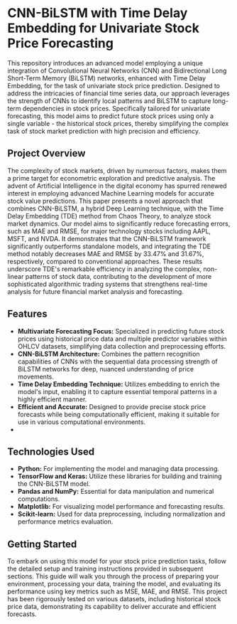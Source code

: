 # CNN-BiLSTM with Time Delay Embedding for Univariate Stock Price Forecasting

This repository introduces an advanced model employing a unique integration of Convolutional Neural Networks (CNN) and Bidirectional Long Short-Term Memory (BiLSTM) networks, enhanced with Time Delay Embedding, for the task of univariate stock price prediction. Designed to address the intricacies of financial time series data, our approach leverages the strength of CNNs to identify local patterns and BiLSTM to capture long-term dependencies in stock prices. Specifically tailored for univariate forecasting, this model aims to predict future stock prices using only a single variable - the historical stock prices, thereby simplifying the complex task of stock market prediction with high precision and efficiency.

## Project Overview

The complexity of stock markets, driven by numerous factors, makes them a prime target for econometric exploration and predictive analysis. The advent of Artificial Intelligence in the digital economy has spurred renewed interest in employing advanced Machine Learning models for accurate stock value predictions. This paper presents a novel approach that combines CNN-BiLSTM, a hybrid Deep Learning technique, with the Time Delay Embedding (TDE) method from Chaos Theory, to analyze stock market dynamics. Our model aims to significantly reduce forecasting errors, such as MAE and RMSE, for major technology stocks including AAPL, MSFT, and NVDA. It demonstrates that the CNN-BiLSTM framework significantly outperforms standalone models, and integrating the TDE method notably decreases MAE and RMSE by 33.47% and 31.67%, respectively, compared to conventional approaches. These results underscore TDE's remarkable efficiency in analyzing the complex, non-linear patterns of stock data, contributing to the development of more sophisticated algorithmic trading systems that  strengthens real-time analysis for future financial market analysis and forecasting.

## Features

- **Multivariate Forecasting Focus:** Specialized in predicting future stock prices using historical price data and multiple predictor variables within OHLCV datasets, simplifying data collection and preprocessing efforts.
- **CNN-BiLSTM Architecture:** Combines the pattern recognition capabilities of CNNs with the sequential data processing strength of BiLSTM networks for deep, nuanced understanding of price movements.
- **Time Delay Embedding Technique:** Utilizes embedding to enrich the model's input, enabling it to capture essential temporal patterns in a highly efficient manner.
- **Efficient and Accurate:** Designed to provide precise stock price forecasts while being computationally efficient, making it suitable for use in various computational environments.
- 
## Technologies Used
- **Python:** For implementing the model and managing data processing.
- **TensorFlow and Keras:** Utilize these libraries for building and training the CNN-BiLSTM model.
- **Pandas and NumPy:** Essential for data manipulation and numerical computations.
- **Matplotlib:** For visualizing model performance and forecasting results.
- **Scikit-learn:** Used for data preprocessing, including normalization and performance metrics evaluation.

## Getting Started

To embark on using this model for your stock price prediction tasks, follow the detailed setup and training instructions provided in subsequent sections. This guide will walk you through the process of preparing your environment, processing your data, training the model, and evaluating its performance using key metrics such as MSE, MAE, and RMSE. This project has been rigorously tested on various datasets, including historical stock price data, demonstrating its capability to deliver accurate and efficient forecasts.
